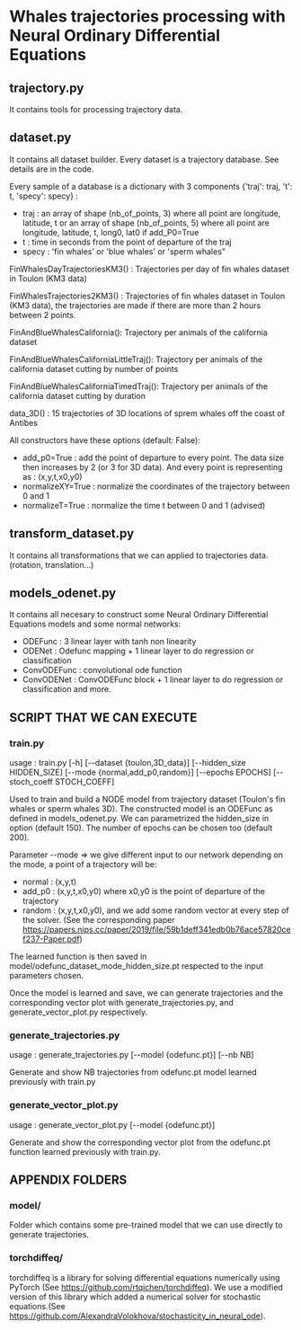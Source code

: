 # Whales trajectories processing with Neural Ordinary Differential Equations

## trajectory.py 

It contains tools for processing trajectory data.

## dataset.py

It contains all dataset builder. Every dataset is a trajectory database. See details are in the code.

Every sample of a database is a dictionary with 3 components {'traj': traj, 't': t, 'specy': specy} :
- traj : an array of shape (nb_of_points, 3) where all point are longitude, latitude, t
    or an array of shape (nb_of_points, 5) where all point are longitude, latitude, t, long0, lat0 if add_P0=True
- t : time in seconds from the point of departure of the traj
- specy : 'fin whales' or 'blue whales' or 'sperm whales"


FinWhalesDayTrajectoriesKM3() : Trajectories per day of fin whales dataset in Toulon (KM3 data)

FinWhalesTrajectories2KM3() : Trajectories of fin whales dataset in Toulon (KM3 data), the trajectories are made if there are more than 2 hours between 2 points.

FinAndBlueWhalesCalifornia(): Trajectory per animals of the california dataset

FinAndBlueWhalesCaliforniaLittleTraj(): Trajectory per animals of the california dataset cutting by number of points

FinAndBlueWhalesCaliforniaTimedTraj(): Trajectory per animals of the california dataset cutting by duration

data_3D() : 15 trajectories of 3D locations of sprem whales off the coast of Antibes 

All constructors have these options (default: False): 
- add_p0=True : add the point of departure to every point. The data size then increases by 2 (or 3 for 3D data). And every point is representing as : (x,y,t,x0,y0)
- normalizeXY=True : normalize the coordinates of the trajectory between 0 and 1
- normalizeT=True : normalize the time t between 0 and 1 (advised)



## transform_dataset.py

It contains all transformations that we can applied to trajectories data. (rotation, translation...)

## models_odenet.py

It contains all necesary to construct some Neural Ordinary Differential Equations models and some normal networks:
- ODEFunc : 3 linear layer with tanh non linearity
- ODENet : Odefunc mapping + 1 linear layer to do regression or classification
- ConvODEFunc : convolutional ode function
- ConvODENet : ConvODEFunc block + 1 linear layer to do regression or classification
and more.

## SCRIPT THAT WE CAN EXECUTE

### train.py 
usage : train.py [-h] [--dataset {toulon,3D_data}] [--hidden_size HIDDEN_SIZE] [--mode {normal,add_p0,random}] [--epochs EPOCHS] [--stoch_coeff STOCH_COEFF]

Used to train and build a NODE model from trajectory dataset (Toulon's fin whales or sperm whales 3D). The constructed model is an ODEFunc as defined in models_odenet.py. We can parametrized the hidden_size in option (default 150). The number of epochs can be chosen too (default 200). 

Parameter --mode => we give different input to our network depending on the mode, a point of a trajectory will be:
- normal : (x,y,t)
- add_p0 : (x,y,t,x0,y0) where x0,y0 is the point of departure of the trajectory
- random : (x,y,t,x0,y0), and we add some random vector at every step of the solver. (See the corresponding paper https://papers.nips.cc/paper/2019/file/59b1deff341edb0b76ace57820cef237-Paper.pdf)

The learned function is then saved in model/odefunc_dataset_mode_hidden_size.pt respected to the input parameters chosen. 

Once the model is learned and save, we can generate trajectories and the corresponding vector plot with generate_trajectories.py, and generate_vector_plot.py respectively.

### generate_trajectories.py
usage : generate_trajectories.py [--model {odefunc.pt}] [--nb NB] 

Generate and show NB trajectories from odefunc.pt model learned previously with train.py

### generate_vector_plot.py
usage : generate_vector_plot.py [--model {odefunc.pt}]

Generate and show the corresponding vector plot from the odefunc.pt function learned previously with train.py.

## APPENDIX FOLDERS

### model/

Folder which contains some pre-trained model that we can use directly to generate trajectories.

### torchdiffeq/

torchdiffeq is a library for solving differential equations numerically using PyTorch (See https://github.com/rtqichen/torchdiffeq). We use a modified version of this library which added a numerical solver for stochastic equations.(See https://github.com/AlexandraVolokhova/stochasticity_in_neural_ode).


